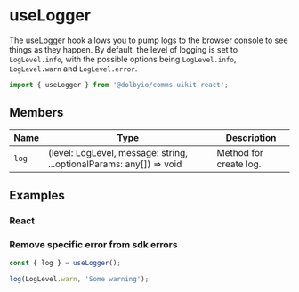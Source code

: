 # useLogger

The useLogger hook allows you to pump logs to the browser console to see things as they happen. By default, the level of logging is set to `LogLevel.info`, with the possible options being `LogLevel.info`, `LogLevel.warn` and `LogLevel.error`.

```javascript
import { useLogger } from '@dolbyio/comms-uikit-react';
```

## Members

| Name  | Type                                                                 | Description            |
| ----- | -------------------------------------------------------------------- | ---------------------- |
| `log` | (level: LogLevel, message: string, ...optionalParams: any[]) => void | Method for create log. |

## Examples

### React

### Remove specific error from sdk errors

```javascript
const { log } = useLogger();

log(LogLevel.warn, 'Some warning');
```
